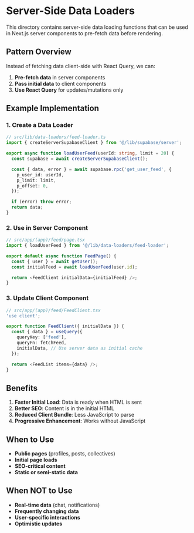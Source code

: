 # Server-Side Data Loaders

This directory contains server-side data loading functions that can be used in Next.js server components to pre-fetch data before rendering.

## Pattern Overview

Instead of fetching data client-side with React Query, we can:

1. **Pre-fetch data** in server components
2. **Pass initial data** to client components
3. **Use React Query** for updates/mutations only

## Example Implementation

### 1. Create a Data Loader

```typescript
// src/lib/data-loaders/feed-loader.ts
import { createServerSupabaseClient } from '@/lib/supabase/server';

export async function loadUserFeed(userId: string, limit = 20) {
  const supabase = await createServerSupabaseClient();

  const { data, error } = await supabase.rpc('get_user_feed', {
    p_user_id: userId,
    p_limit: limit,
    p_offset: 0,
  });

  if (error) throw error;
  return data;
}
```

### 2. Use in Server Component

```typescript
// src/app/(app)/feed/page.tsx
import { loadUserFeed } from '@/lib/data-loaders/feed-loader';

export default async function FeedPage() {
  const { user } = await getUser();
  const initialFeed = await loadUserFeed(user.id);

  return <FeedClient initialData={initialFeed} />;
}
```

### 3. Update Client Component

```typescript
// src/app/(app)/feed/FeedClient.tsx
'use client';

export function FeedClient({ initialData }) {
  const { data } = useQuery({
    queryKey: ['feed'],
    queryFn: fetchFeed,
    initialData, // Use server data as initial cache
  });

  return <FeedList items={data} />;
}
```

## Benefits

1. **Faster Initial Load**: Data is ready when HTML is sent
2. **Better SEO**: Content is in the initial HTML
3. **Reduced Client Bundle**: Less JavaScript to parse
4. **Progressive Enhancement**: Works without JavaScript

## When to Use

- **Public pages** (profiles, posts, collectives)
- **Initial page loads**
- **SEO-critical content**
- **Static or semi-static data**

## When NOT to Use

- **Real-time data** (chat, notifications)
- **Frequently changing data**
- **User-specific interactions**
- **Optimistic updates**

